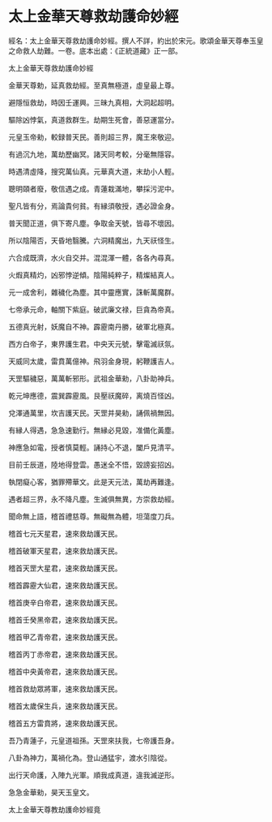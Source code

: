 # 太上金華天尊救劫護命妙經

經名：太上金華天尊救劫護命妙經。撰人不詳，約出於宋元。歌頌金華天尊奉玉皇之命救人劫難。一卷。底本出處：《正統道藏》正一部。

太上金華天尊救劫護命妙經

金華天尊勅，延真救劫經。至真無極道，虛皇最上尊。

避隱恒救劫，時因壬運興。三昧九真相，大洞起超明。

驅除凶悖氣，真道救群生。劫期生死會，善惡運當分。

元皇玉帝勑，較録普天民。善則超三界，魔王來敬迎。

有過沉九地，萬劫歷幽冥。諸天同考較，分毫無隱容。

時遇清虛降，搜究萬仙真。元華真大道，末劫小人輕。

聰明頤者廢，敬信遇之成。青蓮栽滿地，攀採污泥中。

聖凡皆有分，焉論貴何貧。有縁須敬授，遇必證金身。

普天聞正道，俱下寄凡塵。争取金天號，皆尋不壞因。

所以陰陽否，天昏地翳騰。六洞精魔出，九天祆怪生。

六合成既濟，水火自交并。混混渾一體，各各內尋真。

火煆真精灼，凶邪悖逆傾。陰陽純粹子，精燦結真人。

元一成舍利，雜穢化為塵。其中靈應實，誅斬萬魔群。

七帝承元命，軸關下紫庭。破武廉文禄，巨貪為帝真。

五德真光射，妖魔自不神。霹靂南丹勝，破軍北極真。

西方白帝子，東界護生君。中央天元號，擊電滅祆氛。

天威同太歲，雷賁萬億神。飛羽金身現，躬鞭護吉人。

天罡驅穢惡，萬萬斬邪形。武祖金華勑，八卦助神兵。

乾元坤應德，震巽霹靂風。艮壓祆魔碎，离燒百怪凶。

兌澤通萬里，坎吉護天民。天罡并昊勑，誦佩禍無因。

有縁人得遇，急急速勤行。無縁必見毀，准備化黃塵。

神應急如電，授者慎莫輕。誦持心不退，闔戶見清平。

目前壬辰道，陸地得登雲。愚迷全不悟，毀謗妄招凶。

執閉癡心客，猶罪殢華文。此是天元法，萬劫再難逢。

遇者超三界，永不降凡塵。生滅俱無異，方崇救劫經。

聞命無上語，稽首禮慈尊。無礙無為體，坦蕩度刀兵。

稽首七元天星君，速來救劫護天民。

稽首破軍天星君，速來救劫護天民。

稽首天罡大星君，速來救劫護天民。

稽首霹靂大仙君，速來救劫護天民。

稽首庚辛白帝君，速來救劫護天民。

稽首壬癸黑帝君，速來救劫護天民。

稽首甲乙青帝君，速來救劫護天民。

稽首丙丁赤帝君，速來救劫護天民。

稽首中央黃帝君，速來救劫護天民。

稽首救劫眾將軍，速來救劫護天民。

稽首太歲保生兵，速來救劫護天民。

稽首五方雷賁將，速來救劫護天民。

吾乃青蓮子，元皇道祖孫。天罡來扶我，七帝護吾身。

八卦為神力，萬禍化為。登山通猛宇，渡水引陰從。

出行天命護，入陣九光軍。順我成真道，違我滅逆形。

急急金華勑，昊天玉皇文。

太上金華天尊教劫護命妙經竟
